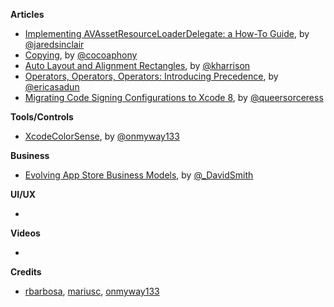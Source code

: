 **Articles**

* [Implementing AVAssetResourceLoaderDelegate: a How-To Guide](http://blog.jaredsinclair.com/post/149892449150/implementing-avassetresourceloaderdelegate-a), by [@jaredsinclair](https://twitter.com/jaredsinclair)
* [Copying](http://robnapier.net/copying), by [@cocoaphony](https://twitter.com/cocoaphony)
* [Auto Layout and Alignment Rectangles](http://useyourloaf.com/blog/auto-layout-and-alignment-rectangles/), by [@kharrison](https://twitter.com/kharrison)
* [Operators, Operators, Operators: Introducing Precedence](http://ericasadun.com/2016/09/04/optionals-optionals-optionals-introducing-precedence/), by [@ericasadun](https://twitter.com/ericasadun)
* [Migrating Code Signing Configurations to Xcode 8](https://pewpewthespells.com/blog/migrating_code_signing.html), by [@queersorceress](https://twitter.com/queersorceress)

**Tools/Controls**

* [XcodeColorSense](https://github.com/onmyway133/XcodeColorSense), by [@onmyway133](https://twitter.com/onmyway133)

**Business**

* [Evolving App Store Business Models](https://david-smith.org/blog/2016/09/05/evolving-business-app-store-business-models/), by [@_DavidSmith](http://twitter.com/_DavidSmith)

**UI/UX**

* 

**Videos**

* 

**Credits**

* [rbarbosa](https://github.com/rbarbosa), [mariusc](https://github.com/mariusc), [onmyway133](https://github.com/onmyway133)
